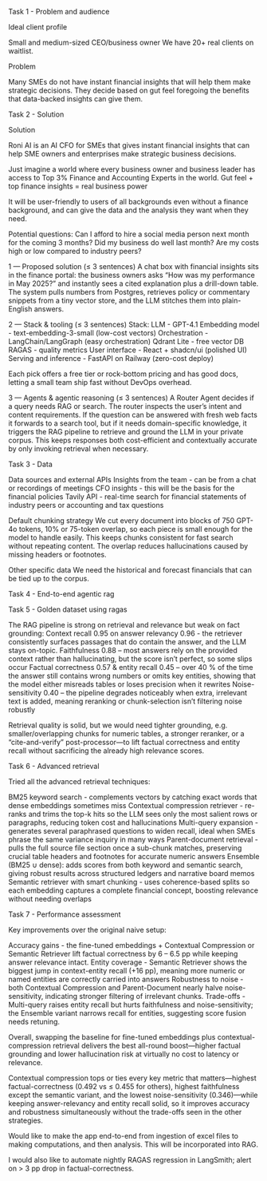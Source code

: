 Task 1 - Problem and audience

Ideal client profile

Small and medium-sized CEO/business owner
We have 20+ real clients on waitlist.


Problem

Many SMEs do not have instant financial insights that will help them make strategic decisions.  They decide based on gut feel foregoing the benefits that data-backed insights can give them.


Task 2 - Solution

Solution

Roni AI is an AI CFO for SMEs that gives instant financial insights that can help SME owners and enterprises make strategic business decisions.

Just imagine a world where every business owner and business leader has access to Top 3% Finance and Accounting Experts in the world.
Gut feel + top finance insights = real business power

It will be user-friendly to users of all backgrounds even without a finance background, and can give the data and the analysis they want when they need.

Potential questions:
Can I afford to hire a social media person next month for the coming 3 months?
Did my business do well last month?
Are my costs high or low compared to industry peers?

1 — Proposed solution (≤ 3 sentences)
A chat box with financial insights sits in the finance portal: the business owners asks “How was my performance in May 2025?” and instantly sees a cited explanation plus a drill-down table. The system pulls numbers from Postgres, retrieves policy or commentary snippets from a tiny vector store, and the LLM stitches them into plain-English answers.

2 — Stack & tooling (≤ 3 sentences)
Stack: 
LLM - GPT-4.1
Embedding model - text-embedding-3-small (low-cost vectors)
Orchestration - LangChain/LangGraph (easy orchestration)
Qdrant Lite - free vector DB
RAGAS - quality metrics
User interface - React + shadcn/ui (polished UI)
Serving and inference - FastAPI on Railway (zero-cost deploy)

Each pick offers a free tier or rock-bottom pricing and has good docs, letting a small team ship fast without DevOps overhead.


3 — Agents & agentic reasoning (≤ 3 sentences)
A Router Agent decides if a query needs RAG or search.  The router inspects the user’s intent and content requirements.  If the question can be answered with fresh web facts it forwards to a search tool, but if it needs domain-specific knowledge, it triggers the RAG pipeline to retrieve and ground the LLM in your private corpus. This keeps responses both cost-efficient and contextually accurate by only invoking retrieval when necessary.


Task 3 - Data

Data sources and external APIs
Insights from the team - can be from a chat or recordings of meetings
CFO insights - this will be the basis for the financial policies
Tavily API - real-time search for financial statements of industry peers or accounting and tax questions

Default chunking strategy
We cut every document into blocks of 750 GPT-4o tokens, 10% or 75-token overlap, so each piece is small enough for the model to handle easily.  This keeps chunks consistent for fast search without repeating content.  The overlap reduces hallucinations caused by missing headers or footnotes.

Other specific data
We need the historical and forecast financials that can be tied up to the corpus.


Task 4 - End-to-end agentic rag


Task 5 - Golden dataset using ragas

The RAG pipeline is strong on retrieval and relevance but weak on fact grounding:
Context recall 0.95 on answer relevancy 0.96 - the retriever consistently surfaces passages that do contain the answer, and the LLM stays on-topic.
Faithfulness 0.88 – most answers rely on the provided context rather than hallucinating, but the score isn’t perfect, so some slips occur
Factual correctness 0.57 & entity recall 0.45 – over 40 % of the time the answer still contains wrong numbers or omits key entities, showing that the model either misreads tables or loses precision when it rewrites
Noise-sensitivity 0.40 – the pipeline degrades noticeably when extra, irrelevant text is added, meaning reranking or chunk-selection isn’t filtering noise robustly

Retrieval quality is solid, but we would need tighter grounding, e.g. smaller/overlapping chunks for numeric tables, a stronger reranker, or a “cite-and-verify” post-processor—to lift factual correctness and entity recall without sacrificing the already high relevance scores.


Task 6 - Advanced retrieval

Tried all the advanced retrieval techniques:

BM25 keyword search - complements vectors by catching exact words that dense embeddings sometimes miss
Contextual compression retriever - re-ranks and trims the top-k hits so the LLM sees only the most salient rows or paragraphs, reducing token cost and hallucinations
Multi-query expansion - generates several paraphrased questions to widen recall, ideal when SMEs phrase the same variance inquiry in many ways
Parent-document retrieval - pulls the full source file section once a sub-chunk matches, preserving crucial table headers and footnotes for accurate numeric answers
Ensemble (BM25 ∪ dense): adds scores from both keyword and semantic search, giving robust results across structured ledgers and narrative board memos
Semantic retriever with smart chunking - uses coherence-based splits so each embedding captures a complete financial concept, boosting relevance without needing overlaps


Task 7 - Performance assessment

Key improvements over the original naive setup:

Accuracy gains - the fine-tuned embeddings + Contextual Compression or Semantic Retriever lift factual correctness by 6 – 6.5 pp while keeping answer relevance intact.
Entity coverage - Semantic Retriever shows the biggest jump in context-entity recall (+16 pp), meaning more numeric or named entities are correctly carried into answers
Robustness to noise - both Contextual Compression and Parent-Document nearly halve noise-sensitivity, indicating stronger filtering of irrelevant chunks.
Trade-offs - Multi-query raises entity recall but hurts faithfulness and noise-sensitivity; the Ensemble variant narrows recall for entities, suggesting score fusion needs retuning.

Overall, swapping the baseline for fine-tuned embeddings plus contextual-compression retrieval delivers the best all-round boost—higher factual grounding and lower hallucination risk at virtually no cost to latency or relevance.

Contextual compression tops or ties every key metric that matters—highest factual-correctness 
(0.492 vs ≤ 0.455 for others), highest faithfulness except the semantic variant, and the lowest noise-sensitivity (0.346)—while keeping answer-relevancy and entity recall solid, so it improves accuracy and robustness simultaneously without the trade-offs seen in the other strategies.

Would like to make the app end-to-end from ingestion of excel files to making computations, and then analysis.  This will be incorporated into RAG.

I would also like to automate nightly RAGAS regression in LangSmith; alert on > 3 pp drop in factual-correctness.